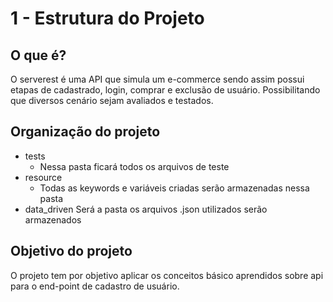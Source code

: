 # 1 - Estrutura do Projeto

## O que é?

O serverest é uma API que simula um e-commerce sendo assim possui etapas de cadastrado, login, comprar e exclusão de usuário. Possibilitando que diversos cenário sejam avaliados e testados.

## Organização do projeto
- tests
    - Nessa pasta ficará todos os arquivos de teste
- resource
    - Todas as keywords e variáveis criadas serão armazenadas nessa pasta
- data_driven
    Será a pasta os arquivos .json utilizados serão armazenados

## Objetivo do projeto

O projeto tem por objetivo aplicar os conceitos básico aprendidos sobre api para o end-point de cadastro de usuário.